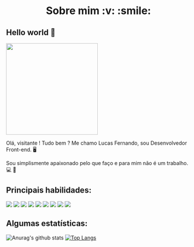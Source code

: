 <h1 align="center">Sobre mim :v: :smile:</h1>

## Hello world 👋

<img src="https://i.imgur.com/7UcFFCs.png" width="250">

Olá, visitante ! Tudo bem ? Me chamo Lucas Fernando, sou Desenvolvedor Front-end. :desktop_computer:

Sou simplismente apaixonado pelo que faço e para mim não é um trabalho. :computer: :iphone:

<h2>Principais habilidades:</h2>
<p>
<img src="https://camo.githubusercontent.com/4a08fc096918dc1a4eadb627cf2debd306dd827866077dbee020de092c132aad/68747470733a2f2f696d672e736869656c64732e696f2f62616467652f48544d4c5f352d4533344632363f7374796c653d666c6174266c6f676f3d68746d6c35266c6f676f436f6c6f723d464646464646" />
<img src="https://camo.githubusercontent.com/d4a6a9f0529d7f1153a0ac55caba94c260f07558c332b857915b2767bb49d503/68747470733a2f2f696d672e736869656c64732e696f2f62616467652f4353535f332d3135373242363f7374796c653d666c6174266c6f676f3d63737333266c6f676f436f6c6f723d464646464646" />
  
<img src="https://camo.githubusercontent.com/133b4ac92d033a9f1894580157403452f2dc8749930a317fd564186bec7533cf/68747470733a2f2f696d672e736869656c64732e696f2f62616467652f534153532d4343363639393f7374796c653d666c6174266c6f676f3d73617373266c6f676f436f6c6f723d464646464646" />
  
<img src="https://camo.githubusercontent.com/7ed648350715b98cc9129e230e90e59604288800caebd67d9254b24ca776fed0/68747470733a2f2f696d672e736869656c64732e696f2f62616467652f4a6176615363726970742d4637444631453f7374796c653d666c6174266c6f676f3d6a617661736372697074266c6f676f436f6c6f723d303030303030" />
  
<img src="https://camo.githubusercontent.com/e56d586bf373ad33a4e8c7101246d54d5edc0fb52b87d309b899ce4818bd6086/68747470733a2f2f696d672e736869656c64732e696f2f62616467652f2d426f6f7473747261702d3536334437433f7374796c653d666c61742d737175617265266c6f676f3d626f6f747374726170" />
  
<img src="https://camo.githubusercontent.com/7dddafe34d7915820f73c87b9010de85198e7e98747bf99eb9aa0eef8606b7de/68747470733a2f2f696d672e736869656c64732e696f2f62616467652f5675652e6a732d3446433038443f7374796c653d666c6174266c6f676f3d7675652e6a73266c6f676f436f6c6f723d464646464646" />
  
<img src="https://camo.githubusercontent.com/247482f492e6ae85ac3ff395730acfdf85d3b98198096e772da9fb315de1f484/68747470733a2f2f696d672e736869656c64732e696f2f62616467652f4769742d4630353033323f7374796c653d666c6174266c6f676f3d676974266c6f676f436f6c6f723d7768697465" />
  
<img src="https://camo.githubusercontent.com/24005ec09f1f7aa754c3755041fb6663cd63540b3f38a0a695a5e09a15425283/68747470733a2f2f696d672e736869656c64732e696f2f62616467652f4769746875622d3138313731373f7374796c653d666c6174266c6f676f3d676974687562266c6f676f436f6c6f723d464646464646" />
  
<img src="https://camo.githubusercontent.com/7efa4b0fa2f937e8b1800d7b3d8cb02bed1804944dafa8b92941cb8f03f87391/68747470733a2f2f696d672e736869656c64732e696f2f62616467652f576f726450726573732d3231373539423f7374796c653d666c6174266c6f676f3d776f72647072657373266c6f676f436f6c6f723d464646464646" />
</p>

<h2>Algumas estatísticas:</h2>

![Anurag's github stats](https://github-readme-stats.vercel.app/api?username=Lucas98Fernando&show_icons=true&theme=radical)&nbsp;[![Top Langs](https://github-readme-stats.vercel.app/api/top-langs/?username=Lucas98Fernando&layout=compact)](https://github.com/anuraghazra/github-readme-stats)

